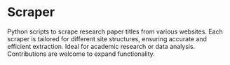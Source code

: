 # Scraper
Python scripts to scrape research paper titles from various websites. Each scraper is tailored for different site structures, ensuring accurate and efficient extraction. Ideal for academic research or data analysis. Contributions are welcome to expand functionality.
